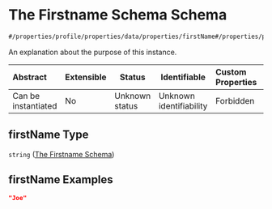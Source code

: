 # The Firstname Schema Schema

```txt
#/properties/profile/properties/data/properties/firstName#/properties/profile/properties/data/properties/firstName
```

An explanation about the purpose of this instance.


| Abstract            | Extensible | Status         | Identifiable            | Custom Properties | Additional Properties | Access Restrictions | Defined In                                                                                          |
| :------------------ | ---------- | -------------- | ----------------------- | :---------------- | --------------------- | ------------------- | --------------------------------------------------------------------------------------------------- |
| Can be instantiated | No         | Unknown status | Unknown identifiability | Forbidden         | Allowed               | none                | [policy_transaction.schema.json\*](../../out/policy_transaction.schema.json "open original schema") |

## firstName Type

`string` ([The Firstname Schema](policy_transaction-properties-the-profile-schema-properties-the-data-schema-properties-the-firstname-schema.md))

## firstName Examples

```json
"Joe"
```
